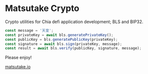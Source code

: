 # Matsutake Crypto

Crypto utilities for Chia defi application development; BLS and BIP32.

```TypeScript
const message = '天皇';
const privateKey = await bls.generatePrivateKey();
const publicKey = bls.generatePublicKey(privateKey);
const signature = await bls.sign(privateKey, message);
const result = await bls.verify(publicKey, signature, message);
```

Please enjoy!

[matsutake.io](https://www.matsutake.io)